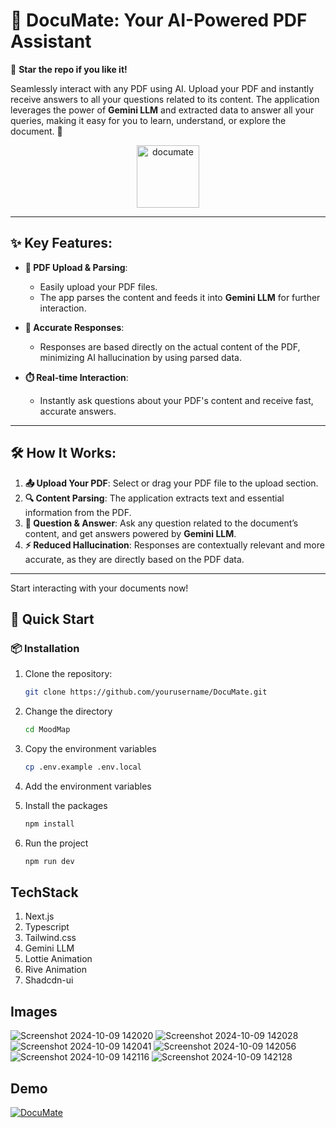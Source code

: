 # 🚀 DocuMate: Your AI-Powered PDF Assistant

🌟 **Star the repo if you like it!**

Seamlessly interact with any PDF using AI. Upload your PDF and instantly receive answers to all your questions related to its content. The application leverages the power of **Gemini LLM** and extracted data to answer all your queries, making it easy for you to learn, understand, or explore the document. 🚀

<div align="center">
  <img src="https://github.com/user-attachments/assets/a03a4191-6cd7-4292-b206-15de725f8bd5" alt="documate" width=100 height=100 />
</div>

---

## ✨ Key Features:

- **📄 PDF Upload & Parsing**: 
   - Easily upload your PDF files.
   - The app parses the content and feeds it into **Gemini LLM** for further interaction.
   
- **🎯 Accurate Responses**:
   - Responses are based directly on the actual content of the PDF, minimizing AI hallucination by using parsed data.
   
- **⏱️ Real-time Interaction**:
   - Instantly ask questions about your PDF's content and receive fast, accurate answers.

---

## 🛠️ How It Works:

1. **📤 Upload Your PDF**: Select or drag your PDF file to the upload section.
2. **🔍 Content Parsing**: The application extracts text and essential information from the PDF.
3. **💬 Question & Answer**: Ask any question related to the document’s content, and get answers powered by **Gemini LLM**.
4. **⚡ Reduced Hallucination**: Responses are contextually relevant and more accurate, as they are directly based on the PDF data.

---

Start interacting with your documents now!

## 🚀 Quick Start

### 📦 Installation

1. Clone the repository:
   ```bash
   git clone https://github.com/yourusername/DocuMate.git
   ```
2. Change the directory
   ```bash
   cd MoodMap
   ```
3. Copy the environment variables
   ```bash
   cp .env.example .env.local
   ```
4. Add the environment variables
   
6. Install the packages
   ```bash
   npm install
   ```
7. Run the project
   ```bash
   npm run dev
   ```

## TechStack

1. Next.js
2. Typescript
3. Tailwind.css
4. Gemini LLM
5. Lottie Animation
6. Rive Animation
7. Shadcdn-ui

## Images

![Screenshot 2024-10-09 142020](https://github.com/user-attachments/assets/aa4f0985-1174-4d50-9dc6-4e631bb0de69)
![Screenshot 2024-10-09 142028](https://github.com/user-attachments/assets/cb2c6000-0dd5-4bf8-ae10-67a7139f16b3)
![Screenshot 2024-10-09 142041](https://github.com/user-attachments/assets/debdd32e-e483-41c7-8134-ab75005fa1b4)
![Screenshot 2024-10-09 142056](https://github.com/user-attachments/assets/e04d3dfe-dffa-4ba0-9c20-d20a6195046a)
![Screenshot 2024-10-09 142116](https://github.com/user-attachments/assets/cc33a3ee-002f-4dd2-b3f1-7366003cdbbe)
![Screenshot 2024-10-09 142128](https://github.com/user-attachments/assets/0133cd51-a94d-4444-b2e4-d4d0fb8a7dc2)

## Demo
[![DocuMate](https://img.youtube.com/vi/JoJs7PH97nU/0.jpg)](https://www.youtube.com/watch?v=JoJs7PH97nU)
